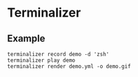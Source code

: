 # Terminalizer

## Example

```
terminalizer record demo -d 'zsh'
terminalizer play demo
terminalizer render demo.yml -o demo.gif
```